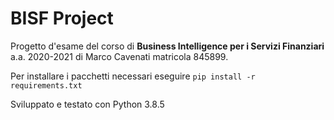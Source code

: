 # BISF Project
Progetto d'esame del corso di **Business Intelligence per i Servizi Finanziari** a.a. 2020-2021 di Marco Cavenati matricola 845899.

Per installare i pacchetti necessari eseguire
`pip install -r requirements.txt`

Sviluppato e testato con Python 3.8.5
